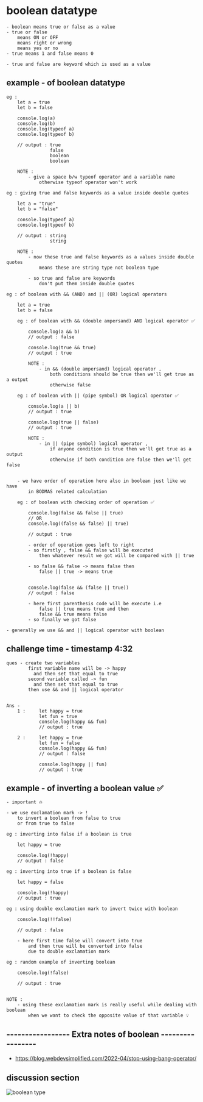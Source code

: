 # boolean datatype

    - boolean means true or false as a value 
    - true or false 
        means ON or OFF
        means right or wrong
        means yes or no 
    - true means 1 and false means 0 

    - true and false are keyword which is used as a value

## example - of boolean datatype

    eg : 
        let a = true 
        let b = false

        console.log(a) 
        console.log(b) 
        console.log(typeof a) 
        console.log(typeof b)

        // output : true 
                    false
                    boolean 
                    boolean 

        NOTE : 
            - give a space b/w typeof operator and a variable name
                otherwise typeof operator won't work

    eg : giving true and false keywords as a value inside double quotes

        let a = "true"
        let b = "false"

        console.log(typeof a)
        console.log(typeof b)       
        
        // output : string
                    string

        NOTE :
            - now these true and false keywords as a values inside double quotes
                means these are string type not boolean type 

            - so true and false are keywords 
                don't put them inside double quotes

    eg : of boolean with && (AND) and || (OR) logical operators 

        let a = true
        let b = false

        eg : of boolean with && (double ampersand) AND logical operator ✅

            console.log(a && b)
            // output : false

            console.log(true && true)
            // output : true

            NOTE : 
                - in && (double ampersand) logical operator , 
                    both conditions should be true then we'll get true as a output
                    otherwise false

        eg : of boolean with || (pipe symbol) OR logical operator ✅

            console.log(a || b)
            // output : true

            console.log(true || false)
            // output : true

            NOTE : 
                - in || (pipe symbol) logical operator , 
                    if anyone condition is true then we'll get true as a output
                    otherwise if both condition are false then we'll get false

        
        - we have order of operation here also in boolean just like we have 
            in BODMAS related calculation

        eg : of boolean with checking order of operation ✅

            console.log(false && false || true)
            // OR 
            console.log((false && false) || true)

            // output : true

            - order of operation goes left to right 
            - so firstly , false && false will be executed
                then whatever result we got will be compared with || true

            - so false && false -> means false then
                false || true -> means true


            console.log(false && (false || true))
            // output : false

            - here first parenthesis code will be execute i.e 
                false || true means true and then 
                false && true means false
            - so finally we got false

    - generally we use && and || logical operator with boolean

## challenge time - timestamp 4:32

    ques - create two variables
            first variable name will be -> happy
              and then set that equal to true 
            second variable called -> fun 
              and then set that equal to true
            then use && and || logical operator 


    Ans - 
        1 :     let happy = true 
                let fun = true
                console.log(happy && fun)
                // output : true 

        2 :     let happy = true 
                let fun = false
                console.log(happy && fun)
                // output : false 

                console.log(happy || fun)
                // output : true

## example - of inverting a boolean value ✅

    - important 🔥

    - we use exclamation mark -> !  
        to invert a boolean from false to true 
        or from true to false

    eg : inverting into false if a boolean is true 

        let happy = true

        console.log(!happy)
        // output : false

    eg : inverting into true if a boolean is false 

        let happy = false

        console.log(!happy)
        // output : true

    eg : using double exclamation mark to invert twice with boolean 

        console.log(!!false)

        // output : false

        - here first time false will convert into true 
            and then true will be converted into false
            due to double exclamation mark

    eg : random example of inverting boolean 

        console.log(!false)

        // output : true


    NOTE : 
        - using these exclamation mark is really useful while dealing with boolean 
            when we want to check the opposite value of that variable 💡

## ----------------- Extra notes of boolean -----------------

- https://blog.webdevsimplified.com/2022-04/stop-using-bang-operator/

## discussion section

![boolean type](../../all-chats-pics-of-lectures/1-beginner-JS-course-chats-pics/11-boolean-type.png "boolean type")

